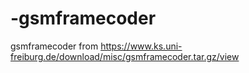 # -gsmframecoder
 gsmframecoder from https://www.ks.uni-freiburg.de/download/misc/gsmframecoder.tar.gz/view
